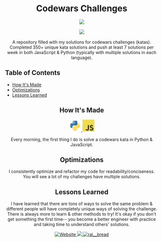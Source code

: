 <h1 align="center">Codewars Challenges</h1>

<div align="center">
  <a href="https://www.codewars.com/users/raisa-d" target="_blank">
    <img src="https://img.shields.io/badge/Codewars-f05656?logo=codewars&style=for-the-badge">
  </a>
</div>

<p align="center">
  <img src="https://github.com/raisa-d/codewars-solutions/assets/144272001/6d55e540-c7ba-4ae5-865d-ddb8dfdcbd08" width=750>
</p>

<p align="center">A repository filled with my solutions for codewars challenges (katas). Completed 350+ unique kata solutions and push at least 7 solutions per week in both JavaScript & Python (typically with multiple solutions in each language).</p>

## Table of Contents
- [How It's Made](how-its-made)
- [Optimizations](optimizations)
- [Lessons Learned](lessons-learned)

<div align="center">
  <h2>How It's Made</h2>
  <a href="https://www.python.org" target="_blank" rel="noreferrer"> 
    <img src="https://raw.githubusercontent.com/devicons/devicon/master/icons/python/python-original.svg" alt="python" width="40" height="40"/> 
  </a> 
  <a href="https://developer.mozilla.org/en-US/docs/Web/JavaScript" target="_blank" rel="noreferrer"> 
    <img src="https://raw.githubusercontent.com/devicons/devicon/master/icons/javascript/javascript-original.svg" alt="javascript" width="40" height="40"/> 
  </a> 
  <p>
    Every morning, the first thing I do is solve a codewars kata in Python & JavaScript.
  </p>

  <h2>Optimizations</h2>
  <p>I consistently optimize and refactor my code for readability/conciseness. You will see a lot of my challenges have multiple solutions.</p>

  <h2>Lessons Learned</h2>
  <p>I have learned that there are tons of ways to solve the same problem & different people will have completely unique ways of solving the challenge. There is always more to learn & other methods to try! It's okay if you don't get something the first time-- you become a better engineer with practice and taking time to understand others' solutions.</p>
</div>

<p align="center">
  <a href="https://raisadorzback.netlify.app/" target="blank">
    <img src="https://img.shields.io/badge/Website-563d7c?&style=for-the-badge" alt="Website">
  </a>
  <a href="https://www.linkedin.com/in/raisa-d/">
    <img src="https://img.shields.io/badge/LinkedIn-046E6D?logo=linkedin&style=for-the-badge">
  </a>
  <a href="https://twitter.com/rai__bread" target="blank">
    <img src="https://img.shields.io/badge/Twitter-563d7c?logo=twitter&style=for-the-badge&logoColor=white" alt="rai__bread" />
  </a> 
</p>
